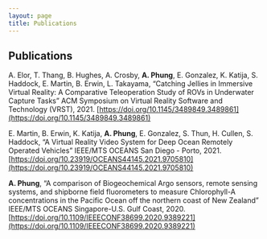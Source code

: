 ```yaml
---
layout: page
title: Publications
---
```


<!-- Theses -->

<!-- Conference and Journal Publications -->
## Publications
A. Elor, T. Thang, B. Hughes, A. Crosby, **A. Phung**, E. Gonzalez, K. Katija, S. Haddock, E. Martin,
B. Erwin, L. Takayama, “Catching Jellies in Immersive Virtual Reality: A Comparative Teleoperation
Study of ROVs in Underwater Capture Tasks” ACM Symposium on Virtual Reality Software and
Technology (VRST), 2021. [https://doi.org/10.1145/3489849.3489861](https://doi.org/10.1145/3489849.3489861)

E. Martin, B. Erwin, K. Katija, **A. Phung**, E. Gonzalez, S. Thun, H. Cullen, S. Haddock, “A Virtual
Reality Video System for Deep Ocean Remotely Operated Vehicles” IEEE/MTS OCEANS San Diego -
Porto, 2021. [https://doi.org/10.23919/OCEANS44145.2021.9705810](https://doi.org/10.23919/OCEANS44145.2021.9705810)

**A. Phung**, “A comparison of Biogeochemical Argo sensors, remote sensing systems, and shipborne field
fluorometers to measure Chlorophyll-A concentrations in the Pacific Ocean off the northern coast of New
Zealand” IEEE/MTS OCEANS Singapore-U.S. Gulf Coast, 2020. [https://doi.org/10.1109/IEEECONF38699.2020.9389221](https://doi.org/10.1109/IEEECONF38699.2020.9389221)

<!-- TODO -->
<!-- Presentations -->
<!-- avast, ccscne, ssf, osm  -->

<!-- In the news -->
<!-- MBARI project, WHOI, olin posts -->
<!-- https://www.olin.edu/news-events/2021/two-olin-seniors-receive-nsf-graduate-research-fellowships -->
<!-- https://www.olin.edu/blogs/semester-sea -->
<!-- https://www.olin.edu/news-events/2020/data-collection-the-high-seas -->
<!-- https://www.lafondation3ds.org/projects/enhancing-ocean-discovery-and-exploration/ -->
<!-- https://www.whoi.edu/oceanus/feature/amy-phung-automating-exploration/ -->
